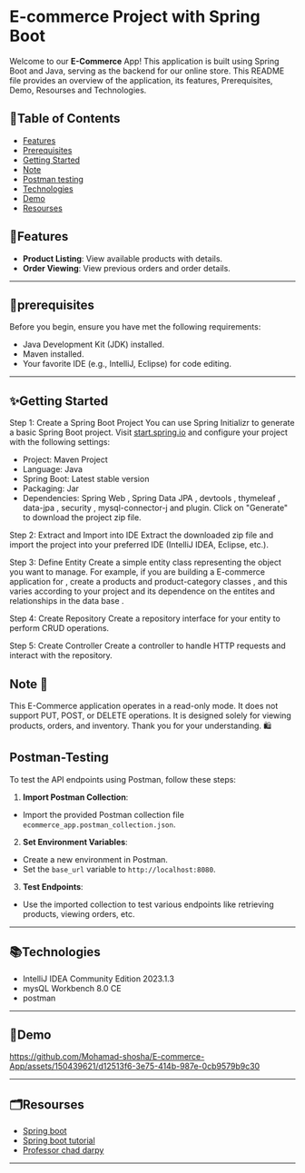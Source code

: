 # E-commerce Project with Spring Boot

Welcome to our **E-Commerce** App! This application is built using Spring Boot and Java, serving as the backend for our online store. This README file provides an overview of the application, its features, Prerequisites, Demo, Resourses and Technologies.

## 📝Table of Contents
- [Features](#features)
- [Prerequisites](#prerequisites)
- [Getting Started](#getting-started)
- [Note](#Note)
- [Postman testing](#Postman-Testing)
- [Technologies](#Technologies)
- [Demo](#Demo)
- [Resourses](#Resourses)
  
## 🚀Features

- **Product Listing**: View available products with details.
- **Order Viewing**: View previous orders and order details.

---
## 📖prerequisites
Before you begin, ensure you have met the following requirements:

- Java Development Kit (JDK) installed.
- Maven installed.
- Your favorite IDE (e.g., IntelliJ, Eclipse) for code editing.

---
## ✨Getting Started

Step 1: Create a Spring Boot Project
You can use Spring Initializr to generate a basic Spring Boot project. Visit [start.spring.io](https://start.spring.io/;) and configure your project with the following settings:

* Project: Maven Project
* Language: Java
* Spring Boot: Latest stable version
* Packaging: Jar
* Dependencies: Spring Web , Spring Data JPA , devtools , thymeleaf , data-jpa , security , mysql-connector-j and plugin.
Click on "Generate" to download the project zip file.

Step 2: Extract and Import into IDE
Extract the downloaded zip file and import the project into your preferred IDE (IntelliJ IDEA, Eclipse, etc.).

Step 3: Define Entity
Create a simple entity class representing the object you want to manage. For example, if you are building a E-commerce application for , create a products and product-category classes , and this varies according to your project and its dependence on the entites and relationships in the data base .

Step 4: Create Repository
Create a repository interface for your entity to perform CRUD operations.

Step 5: Create Controller
Create a controller to handle HTTP requests and interact with the repository.

## Note 🚫
This E-Commerce application operates in a read-only mode. It does not support PUT, POST, or DELETE operations. It is designed solely for viewing products, orders, and inventory. Thank you for your understanding. 🛍️


## Postman-Testing
To test the API endpoints using Postman, follow these steps:
1. **Import Postman Collection**: 
- Import the provided Postman collection file `ecommerce_app.postman_collection.json`.
2. **Set Environment Variables**:
- Create a new environment in Postman.
- Set the `base_url` variable to `http://localhost:8080`.
3. **Test Endpoints**:
- Use the imported collection to test various endpoints like retrieving products, viewing orders, etc.

---
## 📚Technologies

* IntelliJ IDEA Community Edition 2023.1.3
* mysQL Workbench 8.0 CE
* postman
---
## 🎥Demo

https://github.com/Mohamad-shosha/E-commerce-App/assets/150439621/d12513f6-3e75-414b-987e-0cb9579b9c30


---
## 🗂️Resourses
* [Spring boot](https://spring.io/why-spring)
* [Spring boot tutorial](https://spring.io/guides/gs/spring-boot)
* [Professor chad darpy](https://luv2code.com/)

---
